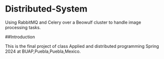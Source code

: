 # Distributed-System
Using RabbitMQ and Celery over a Beowulf cluster to handle  image processing tasks.

##Introduction

This is the final project of class Applied and distributed programming Spring 2024 at BUAP,Puebla,Puebla,Mexico.

